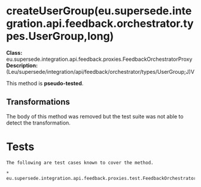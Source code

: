 # createUserGroup(eu.supersede.integration.api.feedback.orchestrator.types.UserGroup,long)

**Class:** eu.supersede.integration.api.feedback.proxies.FeedbackOrchestratorProxy
**Description:** (Leu/supersede/integration/api/feedback/orchestrator/types/UserGroup;J)V

This method is **pseudo-tested**.


## Transformations

The body of this method was removed but the test suite was not able to detect the transformation.


# Tests
    The following are test cases known to cover the method.

    * eu.supersede.integration.api.feedback.proxies.test.FeedbackOrchestratorProxyTest.eu.supersede.integration.api.feedback.proxies.test.FeedbackOrchestratorProxyTest 

